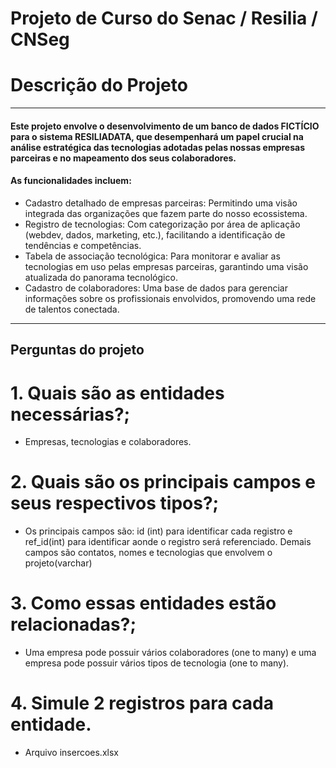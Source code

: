# Projeto de Curso do Senac / Resilia / CNSeg

# Descrição do Projeto
--------------------

#### Este projeto envolve o desenvolvimento de um banco de dados FICTÍCIO para o sistema RESILIADATA, que desempenhará um papel crucial na análise estratégica das tecnologias adotadas pelas nossas empresas parceiras e no mapeamento dos seus colaboradores.
#### As funcionalidades incluem:

* Cadastro detalhado de empresas parceiras: Permitindo uma visão integrada das organizações que fazem parte do nosso ecossistema.
* Registro de tecnologias: Com categorização por área de aplicação (webdev, dados, marketing, etc.), facilitando a identificação de tendências e competências.
* Tabela de associação tecnológica: Para monitorar e avaliar as tecnologias em uso pelas empresas parceiras, garantindo uma visão atualizada do panorama tecnológico.
* Cadastro de colaboradores: Uma base de dados para gerenciar informações sobre os profissionais envolvidos, promovendo uma rede de talentos conectada.

--------------------

## Perguntas do projeto
# 1. Quais são as entidades necessárias?;
 * Empresas, tecnologias e colaboradores.
# 2. Quais são os principais campos e seus respectivos tipos?;
 * Os principais campos são: id (int) para identificar cada registro e ref_id(int) para identificar aonde o registro será referenciado. Demais campos são contatos, nomes e tecnologias que envolvem o projeto(varchar) 
# 3. Como essas entidades estão relacionadas?;
 * Uma empresa pode possuir vários colaboradores (one to many) e uma empresa pode possuir vários tipos de tecnologia (one to many).
# 4. Simule 2 registros para cada entidade.
 * Arquivo insercoes.xlsx

